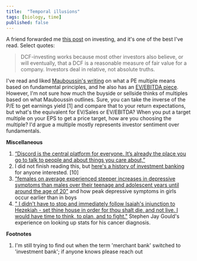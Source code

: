 ```yaml
---
title:  "Temporal illusions"
tags: [biology, time]
published: false
---
```


A friend forwarded me [this post](https://geoff-yamane.com/blog/2019/2/28/the-investing-meta-game "investing meta") on investing, and it's one of the best I've read. Select quotes:

> DCF-investing works because most other investors also believe, or will eventually, that a DCF is a reasonable measure of fair value for a company. Investors deal in relative, not absolute truths.

I've read and liked [Mauboussin's writing](https://d2wsh2n0xua73e.cloudfront.net/wp-content/uploads/2014/02/document-805915460.pdf "PE multiple") on what a PE multiple means based on fundamental principles, and he also has an [EV/EBITDA piece](https://www.bluemountaincapital.com/wp-content/uploads/2015/03/What-Does-an-EV-EBITDA-Multiple-Mean.pdf "EV EBITDA multiple"). However, I'm not sure how much the buyside or sellside thinks of multiples based on what Mauboussin outlines. Sure, you can take the inverse of the P/E to get earnings yield \[1\] and compare that to your return expectations, but what's the equivalent for EV/Sales or EV/EBITDA? When you put a target multiple on your EPS to get a price target, how are you choosing the multiple? I'd argue a multiple mostly represents investor sentiment over fundamentals.

**Miscellaneous**
1. [“Discord is the central platform for everyone. It’s already the place you go to talk to people and about things you care about,”](https://www.theatlantic.com/technology/archive/2019/03/how-discord-went-mainstream-influencers/584671/ "Discord chat app")
2. I did not finish reading this, but [here's a history of investment banking](http://economics.emory.edu/home/documents/workingpapers/fohlin_14_16_paper.pdf "investment banking") for anyone interested. \[10\]
3. ["females on average experienced steeper increases in depressive symptoms than males over their teenage and adolescent years until around the age of 20"](https://link.springer.com/article/10.1007/s10964-018-0976-5 "depression") and how peak depressive symptoms in girls occur earlier than in boys
4. [" I didn't have to stop and immediately follow Isaiah's injunction to Hezekiah - set thine house in order for thou shalt die, and not live. I would have time to think, to plan, and to fight."](http://jonathantreasure.com/site/wp-content/uploads/The-Median-Isnt-The-Message.pdf "stats") Stephen Jay Gould's experience on looking up stats for his cancer diagnosis.  



**Footnotes**
1. I'm still trying to find out when the term 'merchant bank' switched to 'investment bank'; if anyone knows please reach out
